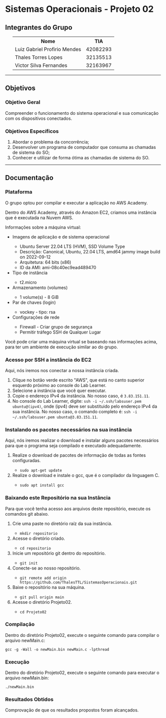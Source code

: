 <h1>Sistemas Operacionais - Projeto 02</h1>
<h2>Integrantes do Grupo</h2>
<ul>
    <table>
        <tr>
            <th>Nome</th>
            <th>TIA</th>
        </tr>
        <tr>
            <td>Luiz Gabriel Profirio Mendes</td>
            <td>42082293</td>
        </tr>
        <tr>
            <td>Thales Torres Lopes</td>
            <td>32135513</td>
        </tr>
        <tr>
            <td>Victor Silva Fernandes</td>
            <td>32163967</td>
        </tr>
    </table>
</ul>

<hr>

<h2>Objetivos</h2>
<h3>Objetivo Geral</h3>
<p>Compreender o funcionamento do sistema operacional e sua comunicação com os dispositivos conectados.</p>
<h3>Objetivos Específicos</h3>
<ol>
    <li>Abordar o problema da concorrência;</li>
    <li>Desenvolver um programa de computador que consuma as chamadas de sistema do SO;</li>
    <li>Conhecer e utilizar de forma ótima as chamadas de sistema do SO.</li>
</ol>

<hr>

<h2>Documentação</h2>

<h3>Plataforma</h3>
<p>O grupo optou por compilar e executar a aplicação no AWS Academy.</p>
<p>Dentro do AWS Academy, através do Amazon EC2, criamos uma instância que é executada na Nuvem AWS.</p>
<p>Informações sobre a máquina virtual:</p>
<ul>
    <li>Imagens de aplicação e de sistema operacional</li>
    <ul>
        <li>Ubuntu Server 22.04 LTS (HVM), SSD Volume Type</li>
        <li>Descrição: Canonical, Ubuntu, 22.04 LTS, amd64 jammy image build on 2022-09-12</li>
        <li>Arquitetura: 64 bits (x86)</li>
        <li>ID da AMI: ami-08c40ec9ead489470</li>
    </ul>
    <li>Tipo de instância</li>
    <ul>
        <li>t2.micro</li>
    </ul>
    <li>Armazenamento (volumes)</li>
    <ul>
        <li>1 volume(s) - 8 GiB</li>
    </ul>
    <li>Par de chaves (login)</li>
    <ul>
        <li>vockey - tipo: rsa</li>
    </ul>
    <li>Configurações de rede</li>
    <ul>
        <li>Firewall - Criar grupo de segurança</li>
        <li>Permitir tráfego SSH de Qualquer Lugar</li>
    </ul>
</ul>
<p>Você pode criar uma máquina virtual se baseando nas informações acima, para ter um ambiente de execução similar ao do grupo.</p>

<h3>Acesso por SSH a instância do EC2</h3>
<p>Aqui, nós iremos nos conectar a nossa instância criada.</p>
<ol>
    <li>Clique no botão verde escrito "AWS", que está no canto superior esquerdo próximo ao console do Lab Learner.</li>
    <li>Selecione a instância que você quer executar.</li>
    <li>Copie o endereço IPv4 da instância. No nosso caso, é <code>3.83.151.11</code>.</li>
    <li>No console do Lab Learner, digite: <code>ssh -i ~/.ssh/labsuser.pem ubuntu@(ipv4)</code>, onde (ipv4) deve ser substituido pelo endereço IPv4 da sua instância. No nosso caso, o comando completo é: <code>ssh -i ~/.ssh/labsuser.pem ubuntu@3.83.151.11</code>.</li>
</ol>

<h3>Instalando os pacotes necessários na sua instância</h3>
<p>Aqui, nós iremos realizar o download e instalar alguns pacotes necessários para que o programa seja compilado e executado adequadamente.</p>
<ol>
    <li>Realize o download de pacotes de informação de todas as fontes configuradas.</li>
    <ul><li><code>sudo apt-get update</code></li></ul>
    <li>Realize o download e instale o gcc, que é o compilador da linguagem C.</li>
    <ul><li><code>sudo apt install gcc</code></li></ul>
</ol>

<h3>Baixando este Repositório na sua Instância</h3>
<p>Para que você tenha acesso aos arquivos deste repositório, execute os comandos git abaixo.</p>
<ol>
    <li>Crie uma paste no diretório raíz da sua instância.</li>
    <ul><li><code>mkdir repositorio</code></li></ul>
    <li>Acesse o diretório criado.</li>
    <ul><li><code>cd repositorio</code></li></ul>
    <li>Inicie um repositório git dentro do repositório.</li>
    <ul><li><code>git init</code></li></ul>
    <li>Conecte-se ao nosso repositório.</li>
    <ul><li><code>git remote add origin https://github.com/ThalesTTL/SistemasOperacionais.git</code></li></ul>
    <li>Baixe o repositório na sua máquina.</li>
    <ul><li><code>git pull origin main</code></li></ul>
    <li>Acesse o diretório Projeto02.</li>
    <ul><li><code>cd Projeto02</code></li></ul>
</ol>

<h3>Compilação</h3>
<p>Dentro do diretório Projeto02, execute o seguinte comando para compilar o arquivo newMain.c:</p>
<p><code>gcc -g -Wall -o newMain.bin newMain.c -lpthread</code></p>


<h3>Execução</h3>
<p>Dentro do diretório Projeto02, execute o seguinte comando para executar o arquivo newMain.bin: </p>
<p><code>./newMain.bin</code></p>

<h3>Resultados Obtidos</h3>
<p>Comprovação de que os resultados propostos foram alcançados.</p>
<!--Inserir aqui a comprovação dos resultados obtidos!-->
